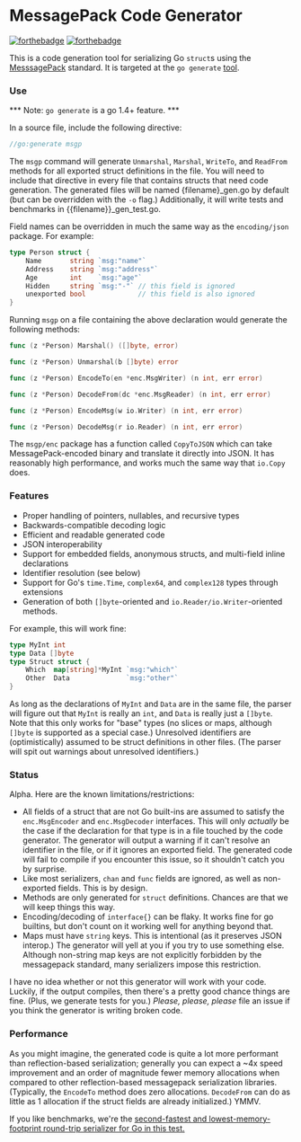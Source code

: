 MessagePack Code Generator
=======

[![forthebadge](http://forthebadge.com/badges/uses-badges.svg)](http://forthebadge.com)
[![forthebadge](http://forthebadge.com/badges/certified-snoop-lion.svg)](http://forthebadge.com)

This is a code generation tool for serializing Go `struct`s using the [MesssagePack](http://msgpack.org) standard. It is targeted 
at the `go generate` [tool](http://tip.golang.org/cmd/go/#hdr-Generate_Go_files_by_processing_source).

### Use

*** Note: `go generate` is a go 1.4+ feature. ***

In a source file, include the following directive:

```go
//go:generate msgp
```

The `msgp` command will generate `Unmarshal`, `Marshal`, `WriteTo`, and `ReadFrom` methods for all exported struct
definitions in the file. You will need to include that directive in every file that contains structs that 
need code generation. The generated files will be named {filename}_gen.go by default (but can 
be overridden with the `-o` flag.) Additionally, it will write tests and benchmarks in {{filename}}_gen_test.go.

Field names can be overridden in much the same way as the `encoding/json` package. For example:

```go
type Person struct {
	Name       string `msg:"name"`
	Address    string `msg:"address"`
	Age        int    `msg:"age"`
	Hidden     string `msg:"-"` // this field is ignored
	unexported bool             // this field is also ignored
}
```

Running `msgp` on a file containing the above declaration would generate the following methods:

```go
func (z *Person) Marshal() ([]byte, error)

func (z *Person) Unmarshal(b []byte) error

func (z *Person) EncodeTo(en *enc.MsgWriter) (n int, err error)

func (z *Person) DecodeFrom(dc *enc.MsgReader) (n int, err error)

func (z *Person) EncodeMsg(w io.Writer) (n int, err error)

func (z *Person) DecodeMsg(r io.Reader) (n int, err error)
```

The `msgp/enc` package has a function called `CopyToJSON` which can take MessagePack-encoded binary
and translate it directly into JSON. It has reasonably high performance, and works much the same way that `io.Copy` does.


### Features

 - Proper handling of pointers, nullables, and recursive types
 - Backwards-compatible decoding logic
 - Efficient and readable generated code
 - JSON interoperability
 - Support for embedded fields, anonymous structs, and multi-field inline declarations
 - Identifier resolution (see below)
 - Support for Go's `time.Time`, `complex64`, and `complex128` types through extensions
 - Generation of both `[]byte`-oriented and `io.Reader/io.Writer`-oriented methods.

For example, this will work fine:
```go
type MyInt int
type Data []byte
type Struct struct {
	Which  map[string]*MyInt `msg:"which"`
	Other  Data              `msg:"other"`
}
```
As long as the declarations of `MyInt` and `Data` are in the same file, the parser will figure out that 
`MyInt` is really an `int`, and `Data` is really just a `[]byte`. Note that this only works for "base" types 
(no slices or maps, although `[]byte` is supported as a special case.) Unresolved identifiers are (optimistically) 
assumed to be struct definitions in other files. (The parser will spit out warnings about unresolved identifiers.)


### Status

Alpha. Here are the known limitations/restrictions:

 - All fields of a struct that are not Go built-ins are assumed to satisfy the `enc.MsgEncoder` and `enc.MsgDecoder`
   interfaces. This will only *actually* be the case if the declaration for that type is in a file touched by the code generator. The generator will output a warning if it can't resolve an identifier in the file, or if it ignores an exported field. The generated code will fail to compile if you encounter this issue, so it shouldn't catch you
   by surprise.
 - Like most serializers, `chan` and `func` fields are ignored, as well as non-exported fields. This is by design.
 - Methods are only generated for `struct` definitions. Chances are that we will keep things this way.
 - Encoding/decoding of `interface{}` can be flaky. It works fine for go builtins, but don't count on it working 
   well for anything beyond that.
 - Maps must have `string` keys. This is intentional (as it preserves JSON interop.) The generator will yell
   at you if you try to use something else. Although non-string map keys are not explicitly forbidden by the messagepack
   standard, many serializers impose this restriction.

I have no idea whether or not this generator will work with your code. Luckily, if the output compiles, then 
there's a pretty good chance things are fine. (Plus, we generate tests for you.) *Please, please, please* file 
an issue if you think the generator is writing broken code.

### Performance

As you might imagine, the generated code is quite a lot more performant than reflection-based serialization; generally 
you can expect a ~4x speed improvement and an order of magnitude fewer memory allocations when compared to other reflection-based messagepack serialization libraries. (Typically, the `EncodeTo` method does zero allocations. `DecodeFrom` can do as little as 1 allocation if the struct fields are already initialized.) YMMV.

If you like benchmarks, we're the [second-fastest and lowest-memory-footprint round-trip serializer for Go in this test.](https://github.com/alecthomas/go_serialization_benchmarks)
